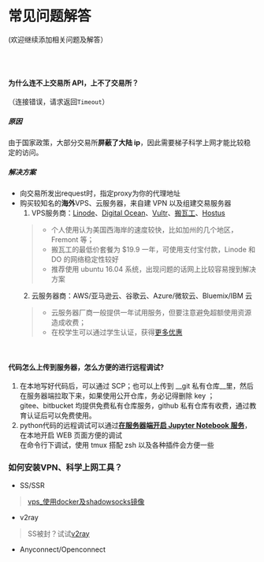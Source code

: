 # 常见问题解答


(欢迎继续添加相关问题及解答）

<br/>  
<br/>  
  
#### 为什么连不上交易所 API，上不了交易所？
（连接错误，请求返回`Timeout`）
##### 原因
由于国家政策，大部分交易所**屏蔽了大陆 ip**，因此需要梯子科学上网才能比较稳定的访问。  
##### 解决方案    
- 向交易所发出request时，指定proxy为你的代理地址
- 购买较知名的**海外**VPS、云服务器，来自建 VPN 以及组建交易服务器
  1. VPS服务商：[Linode](www.linode.com)、[Digital Ocean](www.digitalocean.com)、[Vultr](www.linode.com)、[搬瓦工]()、[Hostus](www.hostus.com)  
  >- 个人使用认为美国西海岸的速度较快，比如加州的几个地区，Fremont 等；  
  > - 搬瓦工的最低价套餐为 $19.9 一年，可使用支付宝付款，Linode 和 DO 的网络稳定性较好
  > - 推荐使用 ubuntu 16.04 系统，出现问题的话网上比较容易搜到解决方案
  2. 云服务器商：AWS/亚马逊云、谷歌云、Azure/微软云、Bluemix/IBM 云
  >- 云服务器厂商一般提供一年试用服务，但要注意避免超额使用资源造成收费；
  >- 在校学生可以通过学生认证，获得[更多优惠](http://nginx3.cn/2018/01/10/%E5%9C%A8%E6%A0%A1%E5%B8%88%E7%94%9F%E7%A6%8F%E5%88%A9%E5%90%88%E9%9B%86%EF%BC%9Aapple%E3%80%81%E5%BE%AE%E8%BD%AF%E3%80%81github%E7%AD%89%E4%BA%A7%E5%93%81%E6%95%99%E8%82%B2%E4%BC%98%E6%83%A0%E8%B4%AD/)     

</br>  
  
#### 代码怎么上传到服务器，怎么方便的进行远程调试?  
1. 在本地写好代码后，可以通过 SCP；也可以上传到 __git 私有仓库__里，然后在服务器端拉取下来，如果使用公开仓库，务必记得删除 key ；  
    gitee、bitbucket 均提供免费私有仓库服务，github 私有仓库有收费，通过教育认证后可以免费使用。
2. python代码的远程调试可以通过[__在服务器端开启 Jupyter Notebook 服务__](https://www.jianshu.com/p/f1a075457557)，在本地开启 WEB 页面方便的调试  
    在命令行下调试，使用 tmux 搭配 zsh 以及各种插件会方便一些

### 如何安装VPN、科学上网工具？
- SS/SSR 
> [vps_使用docker及shadowsocks镜像](https://blog.csdn.net/yangxuan0261/article/details/74331915)
- v2ray
> SS被封？试试[v2ray](https://github.com/echo-ray/ShadowsocksRR-Install)
- Anyconnect/Openconnect
